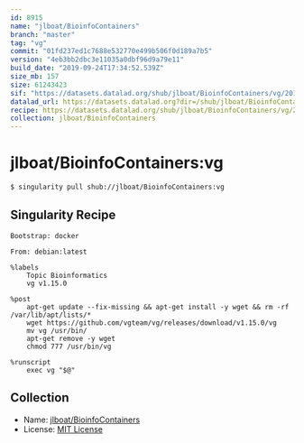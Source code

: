```yaml
---
id: 8915
name: "jlboat/BioinfoContainers"
branch: "master"
tag: "vg"
commit: "01fd237ed1c7688e532770e499b506f0d189a7b5"
version: "4eb3bb2dbc3e11035a0dbf96d9a79e11"
build_date: "2019-09-24T17:34:52.539Z"
size_mb: 157
size: 61243423
sif: "https://datasets.datalad.org/shub/jlboat/BioinfoContainers/vg/2019-09-24-01fd237e-4eb3bb2d/4eb3bb2dbc3e11035a0dbf96d9a79e11.simg"
datalad_url: https://datasets.datalad.org?dir=/shub/jlboat/BioinfoContainers/vg/2019-09-24-01fd237e-4eb3bb2d/
recipe: https://datasets.datalad.org/shub/jlboat/BioinfoContainers/vg/2019-09-24-01fd237e-4eb3bb2d/Singularity
collection: jlboat/BioinfoContainers
---
```


# jlboat/BioinfoContainers:vg

```bash
$ singularity pull shub://jlboat/BioinfoContainers:vg
```

## Singularity Recipe

```singularity
Bootstrap: docker

From: debian:latest

%labels
    Topic Bioinformatics
    vg v1.15.0

%post
    apt-get update --fix-missing && apt-get install -y wget && rm -rf /var/lib/apt/lists/*
    wget https://github.com/vgteam/vg/releases/download/v1.15.0/vg
    mv vg /usr/bin/
    apt-get remove -y wget
    chmod 777 /usr/bin/vg

%runscript
    exec vg "$@"
```

## Collection

 - Name: [jlboat/BioinfoContainers](https://github.com/jlboat/BioinfoContainers)
 - License: [MIT License](https://api.github.com/licenses/mit)

